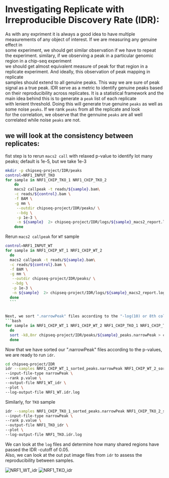 # Investigating Replicate with Irreproducible Discovery Rate (IDR):  
As with any expriment it is always a good idea to have multiple measurements of any object of interest. If we are measuring any genuine effect in  
some experiment, we should get similar observation if we have to repeat the experiment. similary, if we observing a peak in a particular genomic region in a chip-seq experiment  
we should get almost equivalent measure of peak for that region in a replicate experiment. And ideally, this observation of peak mapping in replicate  
samples should extend to all genuine peaks. This way we are sure of peak signal as a true peak. IDR serve as a metric to identify genuine peaks based  
on their reproducibility across replicates. It is a statistical framework and the main idea behind this is to generate a `peak` list of each replicate  
with lenient threshold. Doing this will generate true genuine `peaks` as well as some noise `peaks`. If we rank `peaks` from all the replicate and look  
for the correlation, we observe that the gennuine `peaks` are all well correlated while noise `peaks` are not.  

## we will look at the consistency between replicates:  
fist step is to rerun `macs2 call` with relaxed p-value to identify lot many peaks; default is 1e-5, but we take 1e-3  
```bash
mkdir -p chipseq-project/IDR/peaks
control=NRF1_INPUT_TKO
for sample in NRF1_CHIP_TKO_1 NRF1_CHIP_TKO_2   
	do
	macs2 callpeak -t reads/${sample}.bam\
	-c reads/${control}.bam \
	-f BAM \
	-g mm \
	 --outdir chipseq-project/IDR/peaks/ \
	 --bdg \
	 -p 1e-3 \
	 -n ${sample}  2> chipseq-project/IDR/logs/${sample}_macs2_report.log
	done
  ```
  Rerun `macs2 callpeak` for `WT` sample
  ```bash
  control=NRF1_INPUT_WT
  for sample in NRF1_CHIP_WT_1 NRF1_CHIP_WT_2  
	do
	macs2 callpeak -t reads/${sample}.bam\
	-c reads/${control}.bam \
	-f BAM \
	-g mm \
	 --outdir chipseq-project/IDR/peaks/ \
	 --bdg \
	 -p 1e-3 \
	 -n ${sample}  2> chipseq-project/IDR/logs/${sample}_macs2_report.log
	done
	```
	
	
Next, we sort ".narrowPeak" files according to the "-log(10) or 8th colum".  
```bash
for sample in NRF1_CHIP_WT_1 NRF1_CHIP_WT_2 NRF1_CHIP_TKO_1 NRF1_CHIP_TKO_2
	do
	sort -k8,8nr chipseq-project/IDR/peaks/${sample}_peaks.narrowPeak > chipseq-project/IDR/${sample}_sorted_peaks.narrowPeak
	done
```  

 Now that we have sorted our ".narrowPeak" files according to the p-values, we are ready to run `idr`.  
 ```bash
 cd chipseq-project/IDR
 idr --samples NRF1_CHIP_WT_1_sorted_peaks.narrowPeak NRF1_CHIP_WT_2_sorted_peaks.narrowPeak \
--input-file-type narrowPeak \
--rank p.value \
--output-file NRF1_WT_idr \
--plot \
--log-output-file NRF1_WT.idr.log
```
Similarly, for `TKO` sample  

```bash
idr --samples NRF1_CHIP_TKO_1_sorted_peaks.narrowPeak NRF1_CHIP_TKO_2_sorted_peaks.narrowPeak \
--input-file-type narrowPeak \
--rank p.value \
--output-file NRF1_TKO_idr \
--plot \
--log-output-file NRF1_TKO.idr.log
```

We can look at the `log` files and determine how many shared regions have passed the IDR -cutoff of 0.05.  
Also, we can look at the out put image files from `idr` to assess the reproducibility between samples.  

![NRF1_WT_idr](https://user-images.githubusercontent.com/85447250/169447760-c869a6ed-3e0e-47f2-8769-fff826f75b5d.png)
![NRF1_TKO_idr](https://user-images.githubusercontent.com/85447250/169447771-e4413711-4d3c-419e-a105-5eebac0d6c84.png)

  
  
